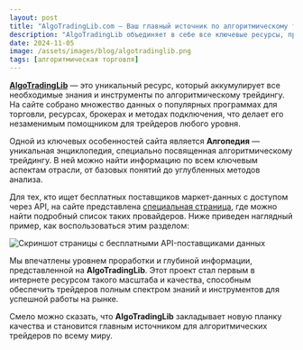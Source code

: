 ```yaml
---
layout: post
title: "AlgoTradingLib.com — Ваш главный источник по алгоритмическому трейдингу"
description: "AlgoTradingLib объединяет в себе все ключевые ресурсы, программы, брокеров и способы подключения, а также предлагает уникальную алгопедию для трейдеров."
date: 2024-11-05
image: /assets/images/blog/algotradinglib.png
tags: [алгоритмическая торговля]
---
```


**[AlgoTradingLib](https://algotradinglib.com/en/)** — это уникальный ресурс, который аккумулирует все необходимые знания и инструменты по алгоритмическому трейдингу. На сайте собрано множество данных о популярных программах для торговли, ресурсах, брокерах и методах подключения, что делает его незаменимым помощником для трейдеров любого уровня.

Одной из ключевых особенностей сайта является **Алгопедия** — уникальная энциклопедия, специально посвященная алгоритмическому трейдингу. В ней можно найти информацию по всем ключевым аспектам отрасли, от базовых понятий до углубленных методов анализа.

Для тех, кто ищет бесплатных поставщиков маркет-данных с доступом через API, на сайте представлена [специальная страница](https://algotradinglib.com/en/market-data/?filter=API%2CFree), где можно найти подробный список таких провайдеров. Ниже приведен наглядный пример, как воспользоваться этим разделом:

![Скриншот страницы с бесплатными API-поставщиками данных](https://algotradinglib.com/assets/images/algotradinglib-market-data-filter.png)

Мы впечатлены уровнем проработки и глубиной информации, представленной на **AlgoTradingLib**. Этот проект стал первым в интернете ресурсом такого масштаба и качества, способным обеспечить трейдеров полным спектром знаний и инструментов для успешной работы на рынке.

Смело можно сказать, что **AlgoTradingLib** закладывает новую планку качества и становится главным источником для алгоритмических трейдеров по всему миру.